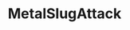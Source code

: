 ---
title: MetalSlugAttack
crosslinks:
- livven
- Pixiv
- place
- MetalSlugDefense
- DestinyTheGame
- tf2
- metalslug
- japan
---